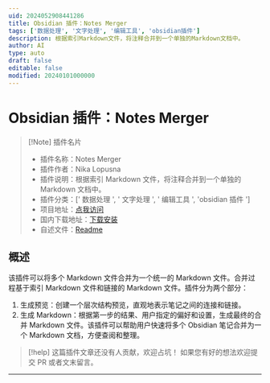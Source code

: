 ```yaml
---
uid: 2024052908441286
title: Obsidian 插件：Notes Merger
tags: ['数据处理', '文字处理', '编辑工具', 'obsidian插件']
description: 根据索引Markdown文件，将注释合并到一个单独的Markdown文档中。
author: AI
type: auto
draft: false
editable: false
modified: 20240101000000
---
```


# Obsidian 插件：Notes Merger

> [!Note] 插件名片
> - 插件名称：Notes Merger
> - 插件作者：Nika Lopusna
> - 插件说明：根据索引 Markdown 文件，将注释合并到一个单独的 Markdown 文档中。
> - 插件分类：[' 数据处理 ', ' 文字处理 ', ' 编辑工具 ', 'obsidian 插件 ']
> - 项目地址：[点我访问](https://github.com/niffka/notes-merger)
> - 国内下载地址：[下载安装](https://pkmer.cn/products/plugin/pluginMarket/?notes-merger)
> - 自述文件：[Readme](https://ghproxy.net/https://raw.githubusercontent.com/niffka/notes-merger/main/README.md)

## 概述

该插件可以将多个 Markdown 文件合并为一个统一的 Markdown 文件。合并过程基于索引 Markdown 文件和链接的 Markdown 文件。插件分为两个部分：

1. 生成预览：创建一个层次结构预览，直观地表示笔记之间的连接和链接。
2. 生成 Markdown：根据第一步的结果、用户指定的偏好和设置，生成最终的合并 Markdown 文件。该插件可以帮助用户快速将多个 Obsidian 笔记合并为一个 Markdown 文档，方便查阅和整理。

> [!help]
> 这篇插件文章还没有人贡献，欢迎占坑！
> 如果您有好的想法欢迎提交 PR 或者文末留言。

---



